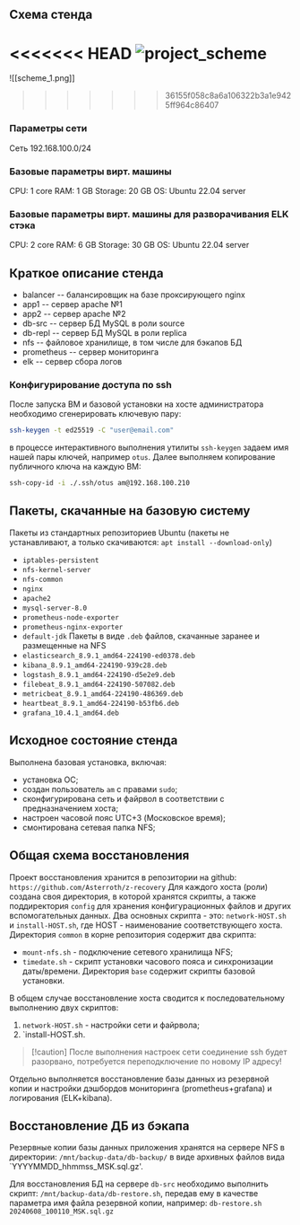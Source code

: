 ## Схема стенда

<<<<<<< HEAD
![project_scheme](https://raw.githubusercontent.com/Asterroth/z-recovery/7ac7bed/img.png)
=======
![[scheme_1.png]]
>>>>>>> 36155f058c8a6a106322b3a1e9425ff964c86407
### Параметры сети
Сеть 192.168.100.0/24

### Базовые параметры вирт. машины
CPU: 1 core
RAM: 1 GB
Storage: 20 GB
OS: Ubuntu 22.04 server
### Базовые параметры вирт. машины для разворачивания ELK стэка
CPU: 2 core
RAM: 6 GB
Storage: 30 GB
OS: Ubuntu 22.04 server
## Краткое описание стенда
* balancer -- балансировщик на базе проксирующего nginx
* app1 -- сервер apache №1
* app2 -- сервер apache №2
* db-src -- сервер БД MySQL в роли source
* db-repl -- сервер БД MySQL в роли replica
* nfs -- файловое хранилище, в том числе для бэкапов БД
* prometheus -- сервер мониторинга
* elk -- сервер сбора логов

### Конфигурирование доступа по ssh
После запуска ВМ и базовой установки на хосте администратора необходимо сгенерировать ключевую пару:
```bash
ssh-keygen -t ed25519 -C "user@email.com"
```
в процессе интерактивного выполнения утилиты `ssh-keygen` задаем имя нашей пары ключей, например `otus`.
Далее выполняем копирование публичного ключа на каждую ВМ:
```bash
ssh-copy-id -i ./.ssh/otus am@192.168.100.210
```

## Пакеты, скачанные на базовую систему
Пакеты из стандартных репозиториев Ubuntu (пакеты не устанавливают, а только скачиваются: `apt install --download-only`)
* `iptables-persistent`
* `nfs-kernel-server`
* `nfs-common`
* `nginx`
* `apache2`
* `mysql-server-8.0`
* `prometheus-node-exporter`
* `prometheus-nginx-exporter`
* `default-jdk`
Пакеты в виде `.deb` файлов, скачанные заранее и размещенные на NFS
* `elasticsearch_8.9.1_amd64-224190-ed0378.deb`
* `kibana_8.9.1_amd64-224190-939c28.deb`
* `logstash_8.9.1_amd64-224190-d5e2e9.deb`
* `filebeat_8.9.1_amd64-224190-507082.deb`
* `metricbeat_8.9.1_amd64-224190-486369.deb`
* `heartbeat_8.9.1_amd64-224190-b53fb6.deb`
* `grafana_10.4.1_amd64.deb`

## Исходное состояние стенда
Выполнена базовая установка, включая:
* установка ОС;
* создан пользователь `am` с правами `sudo`;
* сконфигурирована сеть и файрвол в соответствии с предназначением хоста;
* настроен часовой пояс UTC+3 (Московское время);
* смонтирована сетевая папка NFS;

## Общая схема восстановления
Проект восстановления хранится в репозитории на github:
`https://github.com/Asterroth/z-recovery`
Для каждого хоста (роли) создана своя директория, в которой хранятся скрипты, а также поддиректория `config` для хранения конфигурационных файлов и других вспомогательных данных.
Два основных скрипта - это:
`network-HOST.sh` и `install-HOST.sh`, где HOST - наименование соответствующего хоста.
Директория `common` в корне репозитория содержит два скрипта:
* `mount-nfs.sh` - подключение сетевого хранилища NFS;
* `timedate.sh` - скрипт установки часового пояса и синхронизации даты/времени.
Директория `base` содержит скрипты базовой установки.

В общем случае восстановление хоста сводится к последовательному выполнению двух скриптов:
1) `network-HOST.sh` - настройки сети и файрвола;
2) `install-HOST.sh.

>[!caution] После выполнения настроек сети соединение ssh будет разорвано, потребуется переподключение по новому IP адресу!

Отдельно выполняется восстановление базы данных из резервной копии и настройки дэшбордов мониторинга (prometheus+grafana) и логирования (ELK+kibana).
## Восстановление ДБ из бэкапа
Резервные копии базы данных приложения хранятся на сервере NFS в директории:
`/mnt/backup-data/db-backup/`
в виде архивных файлов вида `YYYYMMDD_hhmmss_MSK.sql.gz'.

Для восстановления БД на сервере `db-src` необходимо выполнить скрипт:
`/mnt/backup-data/db-restore.sh`, передав ему в качестве параметра имя файла резервной копии, например:
`db-restore.sh 20240608_100110_MSK.sql.gz`

